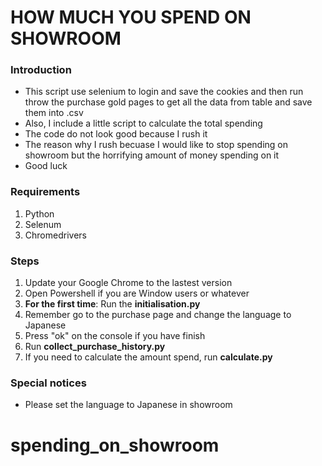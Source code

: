 # HOW MUCH YOU SPEND ON SHOWROOM

### Introduction

* This script use selenium to login and save the cookies and then run throw the purchase gold pages to get all the data from table and save them into .csv
* Also, I include a little script to calculate the total spending
* The code do not look good because I rush it
* The reason why I rush becuase I would like to stop spending on showroom but the horrifying amount of money spending on it
* Good luck

### Requirements

1. Python
2. Selenum
3. Chromedrivers

### Steps

1. Update your Google Chrome to the lastest version
2. Open Powershell if you are Window users or whatever
3. **For the first time**: Run the **initialisation.py**
4. Remember go to the purchase page and change the language to Japanese
5. Press "ok" on the console if you have finish
6. Run **collect_purchase_history.py**
7. If you need to calculate the amount spend, run **calculate.py**

### Special notices

* Please set the language to Japanese in showroom

# spending_on_showroom
